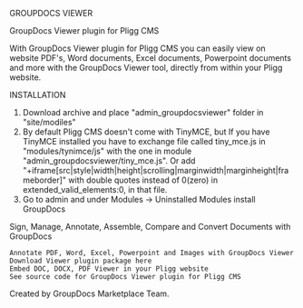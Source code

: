 GROUPDOCS VIEWER

GroupDocs Viewer plugin for Pligg CMS

With GroupDocs Viewer plugin for Pligg CMS you can easily view on website PDF's, Word documents, Excel documents, Powerpoint documents and more with the GroupDocs Viewer tool, directly from within your Pligg website.


INSTALLATION

1. Download archive and place "admin_groupdocsviewer" folder in "site/modiles"
2. By default Pligg CMS doesn't come with TinyMCE, but If you have TinyMCE installed you have to exchange file called tiny_mce.js in "modules/tynimce/js" with the one in module "admin_groupdocsviewer/tiny_mce.js". Or add "+iframe[src|style|width|height|scrolling|marginwidth|marginheight|frameborder]" with double quotes instead of 0(zero) in extended_valid_elements:0, in that file.
3. Go to admin and under Modules -> Uninstalled Modules install GroupDocs


Sign, Manage, Annotate, Assemble, Compare and Convert Documents with GroupDocs

    Annotate PDF, Word, Excel, Powerpoint and Images with GroupDocs Viewer
    Download Viewer plugin package here
    Embed DOC, DOCX, PDF Viewer in your Pligg website
    See source code for GroupDocs Viewer plugin for Pligg CMS

Created by GroupDocs Marketplace Team.